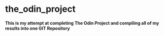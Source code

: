 # the_odin_project

#### This is my attempt at completing The Odin Project and compiling all of my results into one GIT Repository
